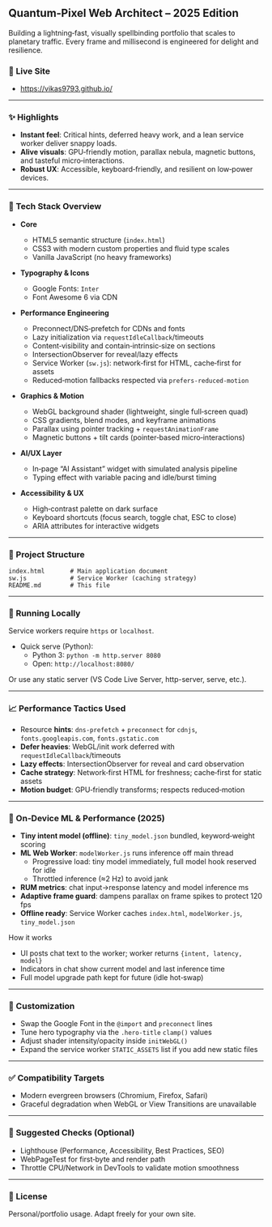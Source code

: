 ## Quantum‑Pixel Web Architect – 2025 Edition

Building a lightning‑fast, visually spellbinding portfolio that scales to planetary traffic. Every frame and millisecond is engineered for delight and resilience.

### 🔗 Live Site
- https://vikas9793.github.io/

---

### ✨ Highlights
- **Instant feel**: Critical hints, deferred heavy work, and a lean service worker deliver snappy loads.
- **Alive visuals**: GPU‑friendly motion, parallax nebula, magnetic buttons, and tasteful micro‑interactions.
- **Robust UX**: Accessible, keyboard‑friendly, and resilient on low‑power devices.

---

### 🧱 Tech Stack Overview

- **Core**
  - HTML5 semantic structure (`index.html`)
  - CSS3 with modern custom properties and fluid type scales
  - Vanilla JavaScript (no heavy frameworks)

- **Typography & Icons**
  - Google Fonts: `Inter`
  - Font Awesome 6 via CDN

- **Performance Engineering**
  - Preconnect/DNS‑prefetch for CDNs and fonts
  - Lazy initialization via `requestIdleCallback`/timeouts
  - Content‑visibility and contain‑intrinsic‑size on sections
  - IntersectionObserver for reveal/lazy effects
  - Service Worker (`sw.js`): network‑first for HTML, cache‑first for assets
  - Reduced‑motion fallbacks respected via `prefers-reduced-motion`

- **Graphics & Motion**
  - WebGL background shader (lightweight, single full‑screen quad)
  - CSS gradients, blend modes, and keyframe animations
  - Parallax using pointer tracking + `requestAnimationFrame`
  - Magnetic buttons + tilt cards (pointer‑based micro‑interactions)

- **AI/UX Layer**
  - In‑page “AI Assistant” widget with simulated analysis pipeline
  - Typing effect with variable pacing and idle/burst timing

- **Accessibility & UX**
  - High‑contrast palette on dark surface
  - Keyboard shortcuts (focus search, toggle chat, ESC to close)
  - ARIA attributes for interactive widgets

---

### 📁 Project Structure

```
index.html       # Main application document
sw.js            # Service Worker (caching strategy)
README.md        # This file
```

---

### 🚀 Running Locally

Service workers require `https` or `localhost`.

- Quick serve (Python):
  - Python 3: `python -m http.server 8080`
  - Open: `http://localhost:8080/`

Or use any static server (VS Code Live Server, http-server, serve, etc.).

---

### 📈 Performance Tactics Used

- Resource **hints**: `dns-prefetch` + `preconnect` for `cdnjs`, `fonts.googleapis.com`, `fonts.gstatic.com`
- **Defer heavies**: WebGL/init work deferred with `requestIdleCallback`/timeouts
- **Lazy effects**: IntersectionObserver for reveal and card observation
- **Cache strategy**: Network‑first HTML for freshness; cache‑first for static assets
- **Motion budget**: GPU‑friendly transforms; respects reduced‑motion

---

### 🧠 On‑Device ML & Performance (2025)

- **Tiny intent model (offline)**: `tiny_model.json` bundled, keyword‑weight scoring
- **ML Web Worker**: `modelWorker.js` runs inference off main thread
  - Progressive load: tiny model immediately, full model hook reserved for idle
  - Throttled inference (≈2 Hz) to avoid jank
- **RUM metrics**: chat input→response latency and model inference ms
- **Adaptive frame guard**: dampens parallax on frame spikes to protect 120 fps
- **Offline ready**: Service Worker caches `index.html`, `modelWorker.js`, `tiny_model.json`

How it works
- UI posts chat text to the worker; worker returns `{intent, latency, model}`
- Indicators in chat show current model and last inference time
- Full model upgrade path kept for future (idle hot‑swap)

---

### 🔧 Customization

- Swap the Google Font in the `@import` and `preconnect` lines
- Tune hero typography via the `.hero-title` `clamp()` values
- Adjust shader intensity/opacity inside `initWebGL()`
- Expand the service worker `STATIC_ASSETS` list if you add new static files

---

### ✅ Compatibility Targets

- Modern evergreen browsers (Chromium, Firefox, Safari)
- Graceful degradation when WebGL or View Transitions are unavailable

---

### 🧪 Suggested Checks (Optional)

- Lighthouse (Performance, Accessibility, Best Practices, SEO)
- WebPageTest for first‑byte and render path
- Throttle CPU/Network in DevTools to validate motion smoothness

---

### 📜 License

Personal/portfolio usage. Adapt freely for your own site.


